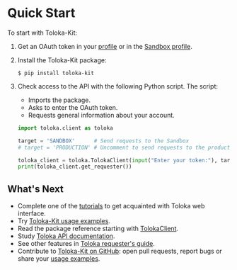 # Quick Start

To start with Toloka-Kit:

1. Get an OAuth token in your [profile](https://platform.toloka.ai/requester/profile/integration) or in the [Sandbox profile](https://platform.sandbox.toloka.ai/requester/profile/integration).

2. Install the Toloka-Kit package:

    ```shell
    $ pip install toloka-kit
    ```

3. Check access to the API with the following Python script. The script:
    * Imports the package.
    * Asks to enter the OAuth token.
    * Requests general information about your account.

    ```python
    import toloka.client as toloka

    target = 'SANDBOX'      # Send requests to the Sandbox
    # target = 'PRODUCTION' # Uncomment to send requests to the production version

    toloka_client = toloka.TolokaClient(input("Enter your token:"), target)
    print(toloka_client.get_requester())
    ```

## What's Next

* Complete one of the [tutorials](https://toloka.ai/docs/guide/concepts/usecases.html) to get acquainted with Toloka web interface.
* Try [Toloka-Kit usage examples](https://github.com/Toloka/toloka-kit/tree/main/examples#toloka-kit-usage-examples).
* Read the package reference starting with [TolokaClient](reference/toloka.client.TolokaClient.md).
* Study [Toloka API documentation](../api/index.md).
* See other features in [Toloka requester's guide](https://toloka.ai/docs/guide/index.html).
* Contribute to [Toloka-Kit on GitHub](https://github.com/Toloka/toloka-kit): open pull requests, report bugs or share your [usage examples](https://github.com/Toloka/toloka-kit/tree/main/examples#need-more-examples).
